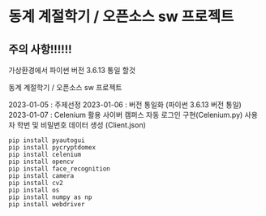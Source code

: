 # 동계 계절학기 / 오픈소스 sw 프로젝트

## 주의 사항!!!!!!

가상환경에서 파이썬 버전 3.6.13 통일 할것

동계 계절학기 / 오픈소스 sw 프로젝트

2023-01-05 : 주제선정
2023-01-06 : 버전 통일화 (파이썬 3.6.13 버전 통일)
2023-01-07 : Celenium 활용 사이버 캠퍼스 자동 로그인 구현(Celenium.py)
사용자 학번 및 비밀번호 데이터 생성 (Client.json)

```
pip install pyautogui
pip install pycryptdomex
pip install celenium
pip install opencv
pip install face_recognition
pip install camera
pip install cv2
pip install os
pip install numpy as np
pip install webdriver
```
